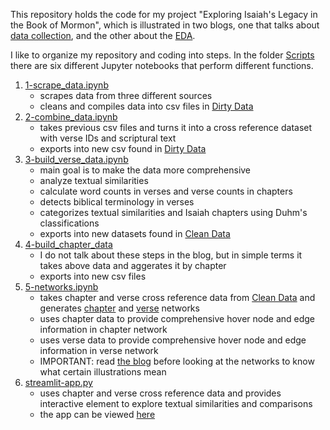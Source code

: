 This repository holds the code for my project "Exploring Isaiah's Legacy in the Book of Mormon", which is illustrated in two blogs, one that talks about [data collection](https://jxnpass.github.io/2023/12/05/IsaiahToBOM-DC.html#data-building), and the other about the [EDA](https://jxnpass.github.io/2023/12/06/IsaiahToBOM-EDA.html).

I like to organize my repository and coding into steps. In the folder [Scripts](/Scripts/) there are six different Jupyter notebooks that perform different functions.
1. [1-scrape_data.ipynb](/Scripts/1-scrape_data.ipynb) 
    * scrapes data from three different sources
    * cleans and compiles data into csv files in [Dirty Data](/DirtyData/)
2. [2-combine_data.ipynb](/Scripts/2-combine_data.ipynb)
    * takes previous csv files and turns it into a cross reference dataset with verse IDs and scriptural text
    * exports into new csv found in [Dirty Data](/DirtyData/)
3.  [3-build_verse_data.ipynb](/Scripts/3-build_verse_data.ipynb)
    * main goal is to make the data more comprehensive
    * analyze textual similarities
    * calculate word counts in verses and verse counts in chapters
    * detects biblical terminology in verses
    * categorizes textual similarities and Isaiah chapters using Duhm's classifications
    * exports into new datasets found in [Clean Data](/CleanData/)
4. [4-build_chapter_data](/Scripts/4-build_chapter_data.ipynb)
    * I do not talk about these steps in the blog, but in simple terms it takes above data and aggerates it by chapter
    * exports into new csv files
5. [5-networks.ipynb](/Scripts/5-networks.ipynb)
    * takes chapter and verse cross reference data from [Clean Data](/CleanData/) and generates [chapter](https://jxnpass.github.io/assets/Isaiah-to-BOM/network-visuals/by_chapter.html) and [verse](https://jxnpass.github.io/assets/Isaiah-to-BOM/network-visuals/by_verse.html) networks 
    * uses chapter data to provide comprehensive hover node and edge information in chapter network
    * uses verse data to provide comprehensive hover node and edge information in verse network
    * IMPORTANT: read [the blog](https://jxnpass.github.io/2023/12/06/IsaiahToBOM-EDA.html#cross-reference-networks) before looking at the networks to know what certain illustrations mean
6. [streamlit-app.py](/streamlit-app.py)
    * uses chapter and verse cross reference data and provides interactive element to explore textual similarities and comparisons
    * the app can be viewed [here](https://isaiah-to-bom.streamlit.app/)

